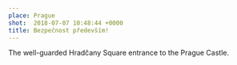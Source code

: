 ```yaml
---
place: Prague
shot:  2018-07-07 10:48:44 +0000
title: Bezpečnost především!
---
```


The well-guarded Hradčany Square entrance to the Prague Castle.
